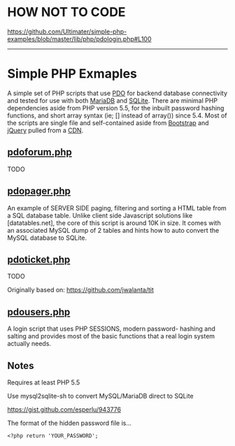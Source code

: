 # HOW NOT TO CODE
https://github.com/Ultimater/simple-php-examples/blob/master/lib/php/pdologin.php#L100

---


# Simple PHP Exmaples

A simple set of PHP scripts that use [PDO] for backend database
connectivity and tested for use with both [MariaDB] and [SQLite]. There
are minimal PHP dependencies aside from PHP version 5.5, for the inbuilt
password hashing functions, and short array syntax (ie; [] instead of
array()) since 5.4. Most of the scripts are single file and
self-contained aside from [Bootstrap] and [jQuery] pulled from a [CDN].


## [pdoforum.php]

TODO


## [pdopager.php]

An example of SERVER SIDE paging, filtering and sorting a HTML table
from a SQL database table. Unlike client side Javascript solutions like
[datatables.net], the core of this script is around 10K in size. It
comes with an associated MySQL dump of 2 tables and hints how to auto
convert the MySQL database to SQLite.


## [pdoticket.php]

TODO

Originally based on: https://github.com/jwalanta/tit


## [pdousers.php]

A login script that uses PHP SESSIONS, modern password- hashing and
salting and provides most of the basic functions that a real login
system actually needs.


## Notes

Requires at least PHP 5.5

Use mysql2sqlite-sh to convert MySQL/MariaDB direct to SQLite

https://gist.github.com/esperlu/943776

The format of the hidden password file is...

    <?php return 'YOUR_PASSWORD';


[PDO]: http://php.net/PDO
[MariaDB]: http://mariadb.org
[SQLite]: http://sqlite.org
[Bootstrap]: http://getbootstrap.com
[jQuery]: http://jquery.com
[CDN]: http://bootstrapcdn.com

[pdoforum.php]: pdoforum.php
[pdopager.php]: pdopager.php
[pdoticket.php]: pdoticket.php
[pdousers.php]: pdousers.php
